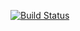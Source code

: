 [![Build Status](https://travis-ci.com/parvex/Hour-reporting-system.svg?token=mKhECYqZTppykNoQsoqH&branch=master)](https://travis-ci.com/parvex/Hour-reporting-system)
